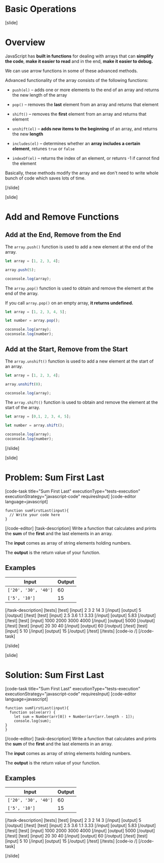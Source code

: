 # Basic Operations

[slide]
# Overview

JavaScript has **built in functions** for dealing with arrays that can **simplify the code**, **make it easier to read** and in the end, **make it easier to debug.**

We can use arrow functions in some of these advanced methods.

Advanced functionality of the array consists of the following functions:

- `push(el)` – adds one or more elements to the end of an array and returns the new length of the array

- `pop()` – removes the **last** element from an array and returns that element

- `shift()` – removes the **first** element from an array and returns that element

- `unshift(el)` – **adds new items to the beginning** of an array, and returns the new **length**

- `includes(el)` – determines whether an **array includes a certain element**, retunes `true` or `false`

- `indexOf(el)` – returns the index of an element, or retunrs -1 if cannot find the element

Basically, these methods modify the array and we don't need to write whole bunch of code which saves lots of time.

[/slide]

[slide]
# Add and Remove Functions

## Add at the End, Remove from the End

The `array.push()` function is used to add a new element at the end of the array.

``` js live
let array = [1, 2, 3, 4];

array.push(5);

coconsole.log(array);
```

The `array.pop()` function is used to obtain and remove the element at the end of the array.

If you call `array.pop()` on an empty array, **it returns undefined.**

``` js live
let array = [1, 2, 3, 4, 5];

let number = array.pop();

coconsole.log(array);
coconsole.log(number);
```

## Add at the Start, Remove from the Start

The `array.unshift()` function is used to add a new element at the start of an array.

``` js live
let array = [1, 2, 3, 4];

array.unshift(0);

coconsole.log(array);
```

The `array.shift()` function is used to obtain and remove the element at the start of the array.

``` js live
let array = [0,1, 2, 3, 4, 5];

let number = array.shift();

coconsole.log(array);
coconsole.log(number);
```
[/slide]

[slide]
# Problem: Sum First Last
[code-task title="Sum First Last" executionType="tests-execution" executionStrategy="javascript-code" requiresInput]
[code-editor language=javascript]
```
function sumFirstLast(input){
  // Write your code here
}
```
[/code-editor]
[task-description]
Write a function that calculates and prints the **sum** of the **first** and the last elements in an array.

The **input** comes as array of string elements holding numbers.

The **output** is the return value of your function.

## Examples
| **Input** | **Output** |
| --- | --- |
|`['20', '30', '40']` | 60 |
|`['5', '10']` | 15 |

[/task-description]
[tests]
[test]
[input]
2
3
2
14
3
[/input]
[output]
5
[/output]
[/test]
[test]
[input]
2.5
3.6
1.1
3.33
[/input]
[output]
5.83
[/output]
[/test]
[test]
[input]
1000
2000
3000
4000
[/input]
[output]
5000
[/output]
[/test]
[test]
[input]
20
30
40
[/input]
[output]
60
[/output]
[/test]
[test]
[input]
5
10
[/input]
[output]
15
[/output]
[/test]
[/tests]
[code-io /]
[/code-task]

[/slide]

[slide]
# Solution: Sum First Last
[code-task title="Sum First Last" executionType="tests-execution" executionStrategy="javascript-code" requiresInput]
[code-editor language=javascript]
```
function sumFirstLast(input){
  function solve(arr) {
    let sum = Number(arr[0]) + Number(arr[arr.length - 1]);
    console.log(sum);
}
}
```
[/code-editor]
[task-description]
Write a function that calculates and prints the **sum** of the **first** and the last elements in an array.

The **input** comes as array of string elements holding numbers.

The **output** is the return value of your function.

## Examples
| **Input** | **Output** |
| --- | --- |
|`['20', '30', '40']` | 60 |
|`['5', '10']` | 15 |

[/task-description]
[tests]
[test]
[input]
2
3
2
14
3
[/input]
[output]
5
[/output]
[/test]
[test]
[input]
2.5
3.6
1.1
3.33
[/input]
[output]
5.83
[/output]
[/test]
[test]
[input]
1000
2000
3000
4000
[/input]
[output]
5000
[/output]
[/test]
[test]
[input]
20
30
40
[/input]
[output]
60
[/output]
[/test]
[test]
[input]
5
10
[/input]
[output]
15
[/output]
[/test]
[/tests]
[code-io /]
[/code-task]

[/slide]